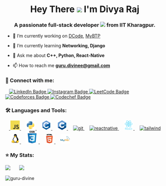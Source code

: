 <h1 align="center">Hey There <img src="https://media.giphy.com/media/hvRJCLFzcasrR4ia7z/giphy.gif" width="30"> I'm Divya Raj</h1>
<h3 align="center">A passionate full-stack developer <img src="https://media.giphy.com/media/WUlplcMpOCEmTGBtBW/giphy.gif" width="30"> from IIT Kharagpur.</h3>



- 🔭 I’m currently working on <a href="https://github.com/guru-divine/DCode" target="_blank"> DCode</a>, <a href="https://github.com/guru-divine/MyBTP" target="_blank"> MyBTP</a>

- 🌱 I’m currently learning **Networking, Django**

- 💬 Ask me about **C++, Python, React-Native**

- 📫 How to reach me **guru.divinee@gmail.com**


<h3 align="left">👯 Connect with me:</h3>

<div id="badges" align="left">
 &nbsp;&nbsp;
  <a href="https://www.linkedin.com/in/divya-raj-iitkgp/">
      <img src="https://img.shields.io/badge/LinkedIn-blue?style=for-the-badge&logo=linkedin&logoColor=white" alt="LinkedIn Badge">
  </a>
  <a href="https://www.instagram.com/the.free_guy/">
      <img src="https://img.shields.io/badge/Instagram-purple?style=for-the-badge&logo=instagram&logoColor=white" alt="Instagram Badge"/>
  </a>
  <a href="https://https://leetcode.com/guru_divine/">
      <img src="https://img.shields.io/badge/LeetCode-black?style=for-the-badge&logo=leetcode&logoColor=yellow" alt="LeetCode Badge"/>
  </a>
  <a href="https://codeforces.com/profile/guru_divine">
      <img src="https://img.shields.io/badge/Codeforces-grey?style=for-the-badge&logo=codeforces&logoColor=yellow" alt="Codeforces Badge"/>
  </a>
  <a href="https://www.codechef.com/users/noob_divine">
      <img src="https://img.shields.io/badge/Codechef-brown?style=for-the-badge&logo=codechef&logoColor=white" alt="Codechef Badge"/>
  </a>
</div> 

<h3 align="left">🛠 Languages and Tools:</h3>
<p align="left">  
&nbsp;&nbsp;&nbsp;<a href="https://developer.mozilla.org/en-US/docs/Web/JavaScript" target="_blank" rel="noreferrer"> <img src="https://raw.githubusercontent.com/devicons/devicon/master/icons/javascript/javascript-original.svg" alt="javascript" width="30" height="30"/> </a> 
&nbsp;&nbsp;&nbsp;
 <a href="https://www.python.org" target="_blank" rel="noreferrer"> <img src="https://raw.githubusercontent.com/devicons/devicon/master/icons/python/python-original.svg" alt="python" width="30" height="30"/> </a> 
&nbsp;&nbsp;&nbsp;
 <a href="https://www.cprogramming.com/" target="_blank" rel="noreferrer"> <img src="https://raw.githubusercontent.com/devicons/devicon/master/icons/c/c-original.svg" alt="c" width="30" height="30"/> </a> 
&nbsp;&nbsp;&nbsp;
 <a href="https://www.w3schools.com/cpp/" target="_blank" rel="noreferrer"> <img src="https://raw.githubusercontent.com/devicons/devicon/master/icons/cplusplus/cplusplus-original.svg" alt="cplusplus" width="30" height="30"/> 
 </a> 
&nbsp;&nbsp;&nbsp;
 <a href="https://git-scm.com/" target="_blank" rel="noreferrer"> 
  <img src="https://www.vectorlogo.zone/logos/git-scm/git-scm-icon.svg" alt="git" width="30" height="30"/> 
 </a>
&nbsp;&nbsp;&nbsp;
 <a href="https://reactnative.dev/" target="_blank" rel="noreferrer">
  <img src="https://reactnative.dev/img/header_logo.svg" alt="reactnative" width="30" height="30"/> 
 </a>
&nbsp;&nbsp;&nbsp;
 <a href="https://reactjs.org/" target="_blank" rel="noreferrer">
  <img src="https://raw.githubusercontent.com/devicons/devicon/master/icons/react/react-original-wordmark.svg" alt="react" width="30" height="30"/> </a> 
&nbsp;&nbsp;&nbsp;
 <a href="https://tailwindcss.com/" target="_blank" rel="noreferrer">
  <img src="https://www.vectorlogo.zone/logos/tailwindcss/tailwindcss-icon.svg" alt="tailwind" width="30" height="30"/>
 </a> 
&nbsp;&nbsp;&nbsp;
 <a href="https://www.linux.org/" target="_blank" rel="noreferrer"> 
  <img src="https://raw.githubusercontent.com/devicons/devicon/master/icons/linux/linux-original.svg" alt="linux" width="30" height="30"/>
 </a> 
&nbsp;&nbsp;&nbsp;
 <a href="https://www.w3schools.com/css/" target="_blank" rel="noreferrer"> 
  <img src="https://raw.githubusercontent.com/devicons/devicon/master/icons/css3/css3-original-wordmark.svg" alt="css3" width="40" height="40"/>
 </a> 
&nbsp;&nbsp;&nbsp;
 <a href="https://www.w3.org/html/" target="_blank" rel="noreferrer"> 
  <img src="https://raw.githubusercontent.com/devicons/devicon/master/icons/html5/html5-original-wordmark.svg" alt="html5" width="30" height="30"/> </a> 
&nbsp;&nbsp;&nbsp;
 <a href="https://www.mysql.com/" target="_blank" rel="noreferrer"> 
  <img src="https://raw.githubusercontent.com/devicons/devicon/master/icons/mysql/mysql-original-wordmark.svg" alt="mysql" width="30" height="30"/> </a>
</p>

<h3 align="left">⭐ My Stats:</h3>
<a href="https://github.com/guru-divine">
<img height="180" src="https://github-readme-stats-eight-theta.vercel.app/api/top-langs/?username=guru-divine&layout=compact&langs_count=8&theme=nightowl"/>
</a>
<a href="https://github.com/guru-divine">
<img width="460" src="https://github-readme-stats-eight-theta.vercel.app/api?username=guru-divine&show_icons=true&theme=nightowl&include_all_commits=true&count_private=true" align="right"/>
</a>

<br>

<p align="left"> <img src="https://komarev.com/ghpvc/?username=guru-divine&label=Profile%20views&color=0e75b6&style=flat" alt="guru-divine" /> </p>

<!--
**guru-divine/guru-divine** is a ✨ _special_ ✨ repository because its `README.md` (this file) appears on your GitHub profile.

Here are some ideas to get you started:

- 🔭 I’m currently working on ...
- 🌱 I’m currently learning ...
- 👯 I’m looking to collaborate on ...
- 🤔 I’m looking for help with ...
- 💬 Ask me about ...
- 📫 How to reach me: ...
- 😄 Pronouns: ...
- ⚡ Fun fact: ...
-->
